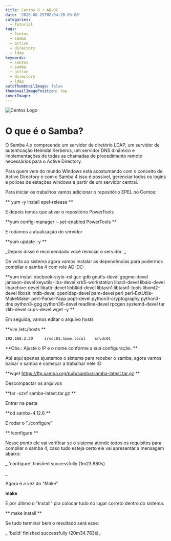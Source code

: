 ```yaml
---
title: Centos 8 + AD-DC
date: '2020-08-25T02:04:20-03:00'
categories:
  - Tutorial
tags:
  - Centos
  - samba
  - active
  - directory
  - ldap
keywords:
  - Centos
  - samba
  - active
  - directory
  - ldap
autoThumbnailImage: false
thumbnailImagePosition: top
coverImage: ''
---
```

![Centos Logo](/images/uploads/capa_centos.png)



# O que é o Samba?



O Samba 4.x compreende um servidor de diretório LDAP, um servidor de autenticação Heimdal Kerberos, um servidor DNS dinâmico e implementações de todas as chamadas de procedimento remoto necessários para o Active Directory.



Para quem vem do mundo Windows está acostumando com o conceito de Active Directory e com o Samba 4 isso é possível, gerenciar todos os logins e polices de estações windows a partir de um servidor central.



Para iniciar os trabalhos vamos adicionar o repositório EPEL no Centos:

**yum -y install epel-release**



E depois temos que ativar o repositório PowerTools



**yum config-manager --set-enabled PowerTools**



E rodamos a atualização do servidor



**yum update -y**



_Depois disso é recomendado você reiniciar o servidor._



De volta ao sistema agora vamos instalar as dependências para podermos compilar o samba 4 com role AD-DC:



**yum install docbook-style-xsl gcc gdb gnutls-devel gpgme-devel jansson-devel keyutils-libs-devel krb5-workstation libacl-devel libaio-devel libarchive-devel libattr-devel libblkid-devel libtasn1 libtasn1-tools libxml2-devel libxslt lmdb-devel openldap-devel pam-devel perl perl-ExtUtils-MakeMaker perl-Parse-Yapp popt-devel python3-cryptography python3-dns python3-gpg python36-devel readline-devel rpcgen systemd-devel tar zlib-devel cups-devel wget -y**



Em seguida, vamos editar o arquivo hosts



**vim /etc/hosts**



`192.168.2.30     srvdc01.home.local    srvdc01 `

**Obs.: Ajuste o IP e o nome conforme a sua configuração.**



Até aqui apenas ajustamos o sistema para receber o samba, agora vamos baixar o samba e começar a trabalhar nele :D



**wget https://ftp.samba.org/pub/samba/samba-latest.tar.gz**



Descompactar os arquivos



**tar -xzvf samba-latest.tar.gz**



Entrar na pasta



**cd samba-4.12.6**



E rodar o "./configure"



**./configure**



Nesse ponto ele vai verificar se o sistema atende todos os requisitos para compilar o samba 4, caso tudo esteja certo ele vai apresentar a mensagem abaixo:

_'configure' finished successfully (1m23.880s)_



Agora é a vez do "Make"

**make** 

E por último o "Install" pra colocar tudo no lugar correto dentro do sistema.

**make install**



Se tudo terminar bem o resultado será esse:

_'build' finished successfully (20m34.783s)_
